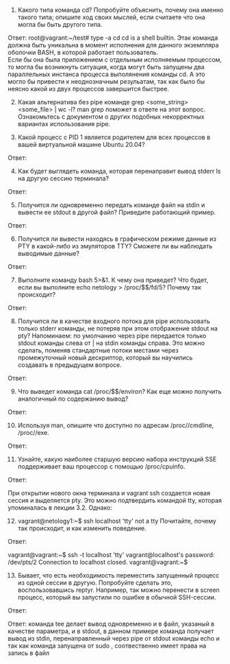 1) Какого типа команда cd? Попробуйте объяснить, почему она именно такого типа; опишите ход своих мыслей, если считаете что она могла бы быть другого типа.

Ответ:
root@vagrant:~/test# type -a cd
cd is a shell builtin.
Этак команда должна быть уникальна в момент исполнения для данного экземпляра оболочки BASH, в которой работает пользователь.  
Если бы она была приложением с отдельным  исполняемым процессом, то могла бы возникнуть ситуация, 
когда могут быть запущены два параллельных инстанса процесса выполянения команды cd.
А это могло бы привести к неоднозначным резульатам, так как было бы неясно какой из двух процессов завершится быстрее.


2) Какая альтернатива без pipe команде grep <some_string> <some_file> | wc -l? man grep поможет в ответе на этот вопрос. 
   Ознакомьтесь с документом о других подобных некорректных вариантах использования pipe.



3) Какой процесс с PID 1 является родителем для всех процессов в вашей виртуальной машине Ubuntu 20.04?

Ответ:


4) Как будет выглядеть команда, которая перенаправит вывод stderr ls на другую сессию терминала?

Ответ:




5) Получится ли одновременно передать команде файл на stdin и вывести ее stdout в другой файл? Приведите работающий пример.

Ответ:


6) Получится ли вывести находясь в графическом режиме данные из PTY в какой-либо из эмуляторов TTY? Сможете ли вы наблюдать выводимые данные?

Ответ:


7) Выполните команду bash 5>&1. К чему она приведет? Что будет, если вы выполните echo netology > /proc/$$/fd/5? Почему так происходит?

Ответ:

    
8) Получится ли в качестве входного потока для pipe использовать только stderr команды, не потеряв при этом отображение stdout на pty? Напоминаем: по умолчанию через pipe передается только stdout команды слева от | на stdin команды справа. Это можно сделать, поменяв стандартные потоки местами через промежуточный новый дескриптор, который вы научились создавать в предыдущем вопросе.

Ответ:

9) Что выведет команда cat /proc/$$/environ? Как еще можно получить аналогичный по содержанию вывод?

Ответ:

10) Используя man, опишите что доступно по адресам /proc/<PID>/cmdline, /proc/<PID>/exe.

Ответ:


11) Узнайте, какую наиболее старшую версию набора инструкций SSE поддерживает ваш процессор с помощью /proc/cpuinfo.

Ответ:



При открытии нового окна терминала и vagrant ssh создается новая сессия и выделяется pty. Это можно подтвердить командой tty, которая упоминалась в лекции 3.2. Однако:

12) vagrant@netology1:~$ ssh localhost 'tty'
not a tty
Почитайте, почему так происходит, и как изменить поведение.

Ответ:


vagrant@vagrant:~$ ssh -t localhost 'tty'
vagrant@localhost's password: 
/dev/pts/2
Connection to localhost closed.
vagrant@vagrant:~$ 

13) Бывает, что есть необходимость переместить запущенный процесс из одной сессии в другую. Попробуйте сделать это, воспользовавшись reptyr. Например, так можно перенести в screen процесс, который вы запустили по ошибке в обычной SSH-сессии.

Ответ:



Ответ:
команда tee делает вывод одновременно и в файл, указаный в качестве параметра, и в stdout, 
в данном примере команда получает вывод из stdin, перенаправленный через pipe от stdout команды echo
и так как команда запущена от sudo , соотвественно имеет права на запись в файл
